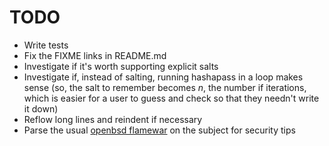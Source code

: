 TODO
====

* Write tests
* Fix the FIXME links in README.md
* Investigate if it's worth supporting explicit salts
* Investigate if, instead of salting, running hashapass in a loop makes sense
  (so, the salt to remember becomes $n$, the number if iterations, which is easier for a user to guess and check so that they needn't write it down)
* Reflow long lines and reindent if necessary
* Parse the usual [openbsd flamewar](http://marc.info/?l=openbsd-misc&m=138625020303992&w=2) on the subject for security tips

